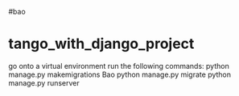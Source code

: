  #bao
 # tango_with_django_project

go onto a virtual environment
run the following commands:
python manage.py makemigrations Bao
python manage.py migrate
python manage.py runserver
